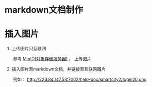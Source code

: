 # markdown文档制作

# 插入图片

1.  上传图片只互联网

    ​	参考 [MinIO(对象存储服务器)](linux/MinIO) 。 上传图片

2.  插入图片至markdown文档，并链接至互联网图片

    ​	例如： http://223.84.147.58:7002/help-doc/smartcity2/login20.png

